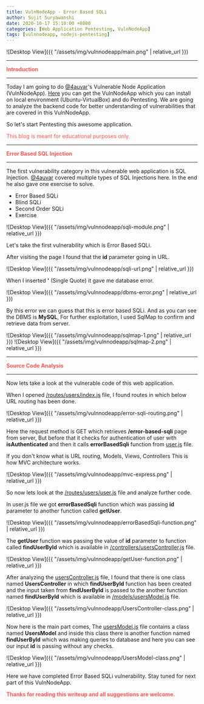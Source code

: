 ```yaml
---
title: VulnNodeApp - Error Based SQLi
author: Sujit Suryawanshi
date: 2020-10-17 15:10:00 +0800
categories: [Web Application Pentesting, VulnNodeApp]
tags: [vulnnodeapp, nodejs-pentesting]
---
```


![Desktop View]({{ "/assets/img/vulnnodeapp/main.png" | relative_url }})

---

<strong><span style="color:#ff5555">Introduction</span></strong>

---

Today I am going to do [@4auvar](https://twitter.com/4auvar)'s Vulnerable Node Application (VulnNodeApp).
[Here](https://github.com/4auvar/VulnNodeApp) you can get the VulnNodeApp which you can install on local environment (Ubuntu-VirtualBox) and do Pentesting.
We are going to analyze the backend code for better understanding of vulnerabilities that are covered in this VulnNodeApp.

So let's start Pentesting this awesome application.

<span style="color:#ff5555">This blog is meant for educational purposes only.</span>

---

<strong><span style="color:#ff5555">Error Based SQL Injection</span></strong>

---

The first vulnerability category in this vulnerable web application is SQL Injection. [@4auvar](https://twitter.com/4auvar) covered multiple types of SQL Injections here. In the end he also gave one exercise to solve.

* Error Based SQLi
* Blind SQLi
* Second Order SQLi
* Exercise

![Desktop View]({{ "/assets/img/vulnnodeapp/sqli-module.png" | relative_url }})

Let's take the first vulnerability which is Error Based SQLi.

After visiting the page I found that the **id** parameter going in URL.

![Desktop View]({{ "/assets/img/vulnnodeapp/sqli-url.png" | relative_url }})

When I inserted **'** (Single Quote) it gave me database error.

![Desktop View]({{ "/assets/img/vulnnodeapp/dbms-error.png" | relative_url }})

By this error we can guess that this is error based SQLi. And as you can see the DBMS is **MySQL**, For further exploitation, I used SqlMap to confirm and retrieve data from server.

![Desktop View]({{ "/assets/img/vulnnodeapp/sqlmap-1.png" | relative_url }})
![Desktop View]({{ "/assets/img/vulnnodeapp/sqlmap-2.png" | relative_url }})

---

<strong><span style="color:#ff5555">Source Code Analysis</span></strong>

---

Now lets take a look at the vulnerable code of this web application.

When I opened [/routes/users/index.js](https://github.com/4auvar/VulnNodeApp/blob/master/routes/users/index.js) file, I found routes in which below URL routing has been done.

![Desktop View]({{ "/assets/img/vulnnodeapp/error-sqli-routing.png" | relative_url }})

Here the request method is GET which retrieves **/error-based-sqli** page from server, But before that it checks for authentication of user with **isAuthenticated** and then it calls **errorBasedSqli** function from [user.js](https://github.com/4auvar/VulnNodeApp/blob/master/routes/users/user.js) file.

If you don't know what is URL routing, Models, Views, Controllers This is how MVC architecture works.

![Desktop View]({{ "/assets/img/vulnnodeapp/mvc-express.png" | relative_url }})

So now lets look at the [/routes/users/user.js](https://github.com/4auvar/VulnNodeApp/blob/master/routes/users/user.js) file and analyze further code.

In user.js file we got **errorBasedSqli** function which was passing **id** parameter to another function called **getUser**.

![Desktop View]({{ "/assets/img/vulnnodeapp/errorBasedSqli-function.png" | relative_url }})

The **getUser** function was passing the value of **id** parameter to function called **findUserById** which is available in [/controllers/usersController.js](https://github.com/4auvar/VulnNodeApp/blob/master/controllers/usersController.js) file.

![Desktop View]({{ "/assets/img/vulnnodeapp/getUser-function.png" | relative_url }})

After analyzing the [usersController.js](https://github.com/4auvar/VulnNodeApp/blob/master/controllers/usersController.js) file, I found that there is one class named **UsersController** in which **findUserById** function has been created and the input taken from **findUserById** is passed to the another function named **findUserById** which is available in [/models/usersModel.js](https://github.com/4auvar/VulnNodeApp/blob/master/models/usersModel.js) file.

![Desktop View]({{ "/assets/img/vulnnodeapp/UsersController-class.png" | relative_url }})

Now here is the main part comes, The [usersModel.js](https://github.com/4auvar/VulnNodeApp/blob/master/models/usersModel.js) file contains a class named **UsersModel** and inside this class there is another function named **findUserById** which was making queries to database and here you can see our input **id** is passing without any checks.

![Desktop View]({{ "/assets/img/vulnnodeapp/UsersModel-class.png" | relative_url }})

Here we have completed Error Based SQLi vulnerability. Stay tuned for next part of this VulnNodeApp.

<span style="color:#ff5555">**Thanks for reading this writeup and all suggestions are welcome.**</span>
